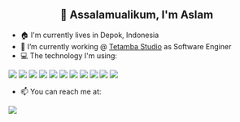 <!--
**AslamPangestu/aslampangestu** is a ✨ _special_ ✨ repository because its `README.md` (this file) appears on your GitHub profile.

Here are some ideas to get you started:

- 🔭 I’m currently working on ...
- 🌱 I’m currently learning ...
- 👯 I’m looking to collaborate on ...
- 🤔 I’m looking for help with ...
- 💬 Ask me about ...
- 📫 How to reach me: ...
- 😄 Pronouns: ...
- ⚡ Fun fact: ...

Tools:
- https://emojipedia.org/
- https://img.shields.io / https://simpleicons.org/
- https://github.com/anuraghazra/github-readme-stats
- https://github.com/adam-p/markdown-here/wiki/Markdown-Cheatsheet#links
- https://rahuldkjain.github.io/gh-profile-readme-generator/
- https://awesomegithubprofile.tech/
-->
<h2 align="center">👋 Assalamualikum, I'm Aslam</h2>

- 🏠 I'm currently lives in Depok, Indonesia
- 🔭 I’m currently working @ [Tetamba Studio](https://tetambastudio.com/) as Software Enginer
- 💻 The technology I'm using:

![](https://img.shields.io/badge/OS-Linux-informational?style=flat-square&logo=linux&logoColor=white&color=6aa6f8)
![](https://img.shields.io/badge/Editor-VS_Code-informational?style=flat-square&logo=visual-studio-code&logoColor=white&color=6aa6f8)
![](https://img.shields.io/badge/Code-Python-informational?style=flat-square&logo=python&logoColor=white&color=6aa6f8)
![](https://img.shields.io/badge/Code-JavaScript-informational?style=flat-square&logo=javascript&logoColor=white&color=6aa6f8)
![](https://img.shields.io/badge/Code-Golang-informational?style=flat-square&logo=go&logoColor=white&color=6aa6f8)
![](https://img.shields.io/badge/Code-Express-informational?style=flat-square&logo=express&logoColor=white&color=6aa6f8)
![](https://img.shields.io/badge/Code-React-informational?style=flat-square&logo=react&logoColor=white&color=6aa6f8)
![](https://img.shields.io/badge/Code-Vue-informational?style=flat-square&logo=vuedotjs&logoColor=white&color=6aa6f8)
![](https://img.shields.io/badge/Database-PostgreSQL-informational?style=flat-square&logo=postgresql&logoColor=white&color=6aa6f8)
![](https://img.shields.io/badge/Database-MySQL-informational?style=flat-square&logo=mysql&logoColor=white&color=6aa6f8)
![](https://img.shields.io/badge/Database-MongoDB-informational?style=flat-square&logo=mongodb&logoColor=white&color=6aa6f8)
- 📫 You can reach me at:

![](https://img.shields.io/badge/-AslamPangestu-blue?style=flat-square&logo=Linkedin&logoColor=white&link=https://www.linkedin.com/in/aslampangestu03/)
